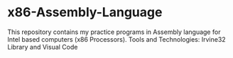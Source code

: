 # x86-Assembly-Language
This repository contains my practice programs in Assembly language for Intel based computers (x86 Processors). 
Tools and Technologies: Irvine32 Library and Visual Code 
